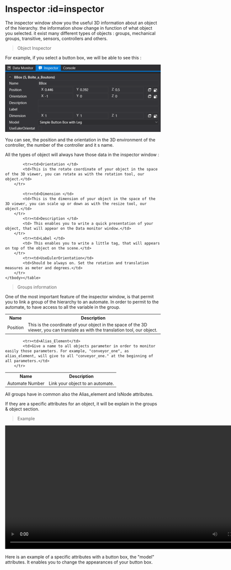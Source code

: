 # Inspector :id=inspector

The inspector window show you the useful 3D information about an object of the hierarchy. the information show change in function of what object you selected. it exist many different types of objects : groups, mechanical groups, transitive, sensors, controllers and others.

>Object Inspector

For example, if you select a button box, we will be able to see this :

![Middle](Images/InspectorButtonBox.png ':size=400')

You can see, the position and the orientation in the 3D environment of the controller, the number of the controller and it s name.

All the types of object will always have those data in the inspector window :

<table>
        <tbody><tr>
            <th>Name</th>
            <th>Description</th>
        </tr>
        <tr>
            <td>Position </td>
            <td>This is the coordinate of your object in the space of the 3D viewer, you can translate as with the translation tool, our object.</td>
        </tr>
        
            <tr><td>Orientation </td>
            <td>This is the rotate coordinate of your object in the space of the 3D viewer, you can rotate as with the rotation tool, our object.</td>
        </tr>
        
            <tr><td>Dimension </td>
            <td>This is the dimension of your object in the space of the 3D viewer, you can scale up or down as with the resize tool, our object.</td>
        </tr>
            <tr><td>Description </td>
            <td> This enables you to write a quick presentation of your object, that will appear on the Data monitor window.</td>
        </tr>
            <tr><td>Label </td>
            <td> This enables you to write a little tag, that will appears on top of the object on the scene.</td>
        </tr>
            <tr><td>UseEulerOrientation</td>
            <td>Should be always on. Set the rotation and translation measures as meter and degrees.</td>
        </tr>
    </tbody></table>

>Groups information

One of the most important feature of the inspector window, is that permit you to link a group of the hierarchy to an automate. In order to permit to the automate, to have access to all the variable in the group.

<table>
        <tbody><tr>
            <th>Name</th>
            <th>Description</th>
        </tr>
        <tr>
            <td>Automate Number</td>
            <td>Link your object to an automate.</td>
        </tr>
        
            <tr><td>Alias_Element</td>
            <td>Give a name to all objects parameter in order to monitor easily those parameters. For example, "conveyor_one", as alias_element, will give to all "conveyor_one." at the beginning of all parameters.</td>
        </tr>
</tbody></table>

All groups have in common also the Alias_element and IsNode attributes.

If they are a specific attributes for an object, it will be explain in the groups & object section.

>Example

<video width="800" controls>
  <source src="Medias/Model.mp4" type="video/mp4">
</video>


Here is an example of a specific attributes with a button box, the "model" attributes. It enables you to change the appearances of your button box. 
